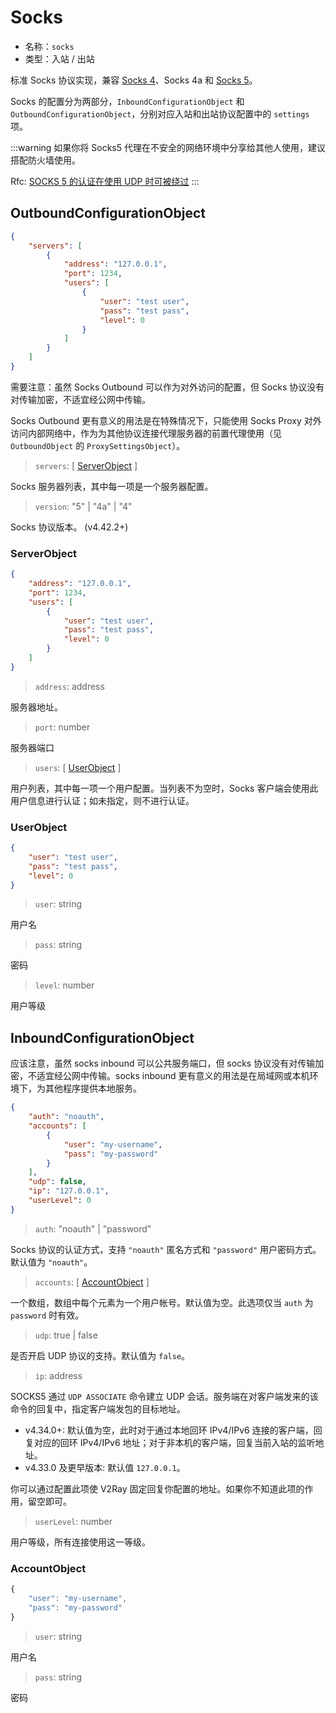 # Socks

* 名称：`socks`
* 类型：入站 / 出站

标准 Socks 协议实现，兼容 [Socks 4](http://ftp.icm.edu.pl/packages/socks/socks4/SOCKS4.protocol)、Socks 4a 和 [Socks 5](http://ftp.icm.edu.pl/packages/socks/socks4/SOCKS4.protocol)。

Socks 的配置分为两部分，`InboundConfigurationObject` 和 `OutboundConfigurationObject`，分别对应入站和出站协议配置中的 `settings` 项。

:::warning
如果你将 Socks5 代理在不安全的网络环境中分享给其他人使用，建议搭配防火墙使用。

Rfc: [SOCKS 5 的认证在使用 UDP 时可被绕过](https://github.com/v2fly/v2fly-github-io/issues/104)
:::

## OutboundConfigurationObject

```json
{
    "servers": [
        {
            "address": "127.0.0.1",
            "port": 1234,
            "users": [
                {
                    "user": "test user",
                    "pass": "test pass",
                    "level": 0
                }
            ]
        }
    ]
}
```

需要注意：虽然 Socks Outbound 可以作为对外访问的配置，但 Socks 协议没有对传输加密，不适宜经公网中传输。

Socks Outbound 更有意义的用法是在特殊情况下，只能使用 Socks Proxy 对外访问内部网络中，作为为其他协议连接代理服务器的前置代理使用（见 `OutboundObject` 的 `ProxySettingsObject`）。

> `servers`: \[ [ServerObject](#serverobject) \]

Socks 服务器列表，其中每一项是一个服务器配置。

> `version`: "5" | "4a" | "4"

Socks 协议版本。 (v4.42.2+)

### ServerObject

```json
{
    "address": "127.0.0.1",
    "port": 1234,
    "users": [
        {
            "user": "test user",
            "pass": "test pass",
            "level": 0
        }
    ]
}
```

> `address`: address

服务器地址。

> `port`: number

服务器端口

> `users`: \[ [UserObject](#userobject) \]

用户列表，其中每一项一个用户配置。当列表不为空时，Socks 客户端会使用此用户信息进行认证；如未指定，则不进行认证。

### UserObject

```json
{
    "user": "test user",
    "pass": "test pass",
    "level": 0
}
```

> `user`: string

用户名

> `pass`: string

密码

> `level`: number

用户等级

## InboundConfigurationObject

应该注意，虽然 socks inbound 可以公共服务端口，但 socks 协议没有对传输加密，不适宜经公网中传输。socks inbound 更有意义的用法是在局域网或本机环境下，为其他程序提供本地服务。

```json
{
    "auth": "noauth",
    "accounts": [
        {
            "user": "my-username",
            "pass": "my-password"
        }
    ],
    "udp": false,
    "ip": "127.0.0.1",
    "userLevel": 0
}
```

> `auth`: "noauth" | "password"

Socks 协议的认证方式，支持 `"noauth"` 匿名方式和 `"password"` 用户密码方式。默认值为 `"noauth"`。

> `accounts`: \[ [AccountObject](#accountobject) \]

一个数组，数组中每个元素为一个用户帐号。默认值为空。此选项仅当 `auth` 为 `password` 时有效。

> `udp`: true | false

是否开启 UDP 协议的支持。默认值为 `false`。

> `ip`: address

SOCKS5 通过 `UDP ASSOCIATE` 命令建立 UDP 会话。服务端在对客户端发来的该命令的回复中，指定客户端发包的目标地址。

* v4.34.0+: 默认值为空，此时对于通过本地回环 IPv4/IPv6 连接的客户端，回复对应的回环 IPv4/IPv6 地址；对于非本机的客户端，回复当前入站的监听地址。
* v4.33.0 及更早版本: 默认值 `127.0.0.1`。

你可以通过配置此项使 V2Ray 固定回复你配置的地址。如果你不知道此项的作用，留空即可。

> `userLevel`: number

用户等级，所有连接使用这一等级。

### AccountObject

```javascript
{
    "user": "my-username",
    "pass": "my-password"
}
```

> `user`: string

用户名

> `pass`: string

密码
